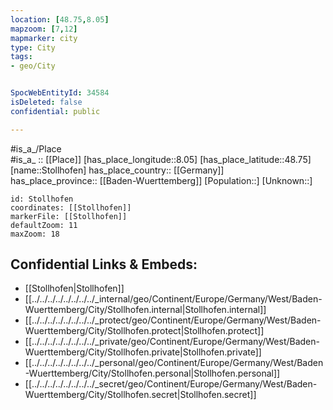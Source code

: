 ```yaml
---
location: [48.75,8.05] 
mapzoom: [7,12] 
mapmarker: city 
type: City
tags:
- geo/City


SpocWebEntityId: 34584
isDeleted: false
confidential: public

---
```

#is_a_/Place  
#is_a_ :: [[Place]] 
[has_place_longitude::8.05] 
[has_place_latitude::48.75] 
[name::Stollhofen] 
has_place_country:: [[Germany]]  
has_place_province:: [[Baden-Wuerttemberg]] 
[Population::] 
[Unknown::] 


```leaflet
id: Stollhofen
coordinates: [[Stollhofen]] 
markerFile: [[Stollhofen]] 
defaultZoom: 11 
maxZoom: 18
```


## Confidential Links & Embeds: 
- [[Stollhofen|Stollhofen]]  
- [[../../../../../../../../_internal/geo/Continent/Europe/Germany/West/Baden-Wuerttemberg/City/Stollhofen.internal|Stollhofen.internal]] 
- [[../../../../../../../../_protect/geo/Continent/Europe/Germany/West/Baden-Wuerttemberg/City/Stollhofen.protect|Stollhofen.protect]] 
- [[../../../../../../../../_private/geo/Continent/Europe/Germany/West/Baden-Wuerttemberg/City/Stollhofen.private|Stollhofen.private]] 
- [[../../../../../../../../_personal/geo/Continent/Europe/Germany/West/Baden-Wuerttemberg/City/Stollhofen.personal|Stollhofen.personal]] 
- [[../../../../../../../../_secret/geo/Continent/Europe/Germany/West/Baden-Wuerttemberg/City/Stollhofen.secret|Stollhofen.secret]] 

